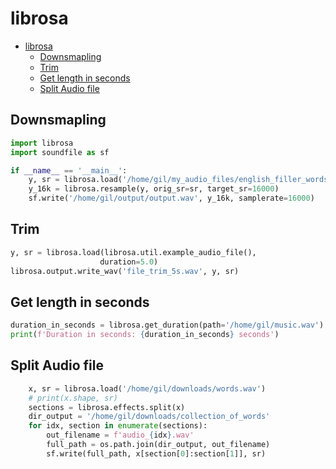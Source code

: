 # librosa

- [librosa](#librosa)
  - [Downsmapling](#downsmapling)
  - [Trim](#trim)
  - [Get length in seconds](#get-length-in-seconds)
  - [Split Audio file](#split-audio-file)


## Downsmapling
```python
import librosa
import soundfile as sf

if __name__ == '__main__':
    y, sr = librosa.load('/home/gil/my_audio_files/english_filler_words.mp3', sr=48000)
    y_16k = librosa.resample(y, orig_sr=sr, target_sr=16000)
    sf.write('/home/gil/output/output.wav', y_16k, samplerate=16000)
```

## Trim
```python
y, sr = librosa.load(librosa.util.example_audio_file(),
                    duration=5.0)
librosa.output.write_wav('file_trim_5s.wav', y, sr)
```

## Get length in seconds
```python
duration_in_seconds = librosa.get_duration(path='/home/gil/music.wav')
print(f'Duration in seconds: {duration_in_seconds} seconds')
```

## Split Audio file

```python
    x, sr = librosa.load('/home/gil/downloads/words.wav')
    # print(x.shape, sr)
    sections = librosa.effects.split(x)
    dir_output = '/home/gil/downloads/collection_of_words'
    for idx, section in enumerate(sections):
        out_filename = f'audio_{idx}.wav'
        full_path = os.path.join(dir_output, out_filename)
        sf.write(full_path, x[section[0]:section[1]], sr)
```